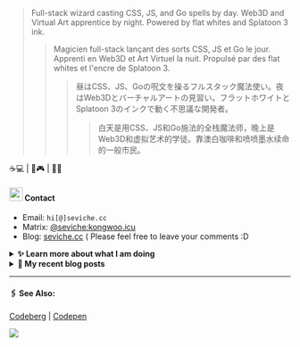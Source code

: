> Full-stack wizard casting CSS, JS, and Go spells by day. Web3D and Virtual Art apprentice by night. Powered by flat whites and Splatoon 3 ink.
>> Magicien full-stack lançant des sorts CSS, JS et Go le jour. Apprenti en Web3D et Art Virtuel la nuit. Propulsé par des flat whites et l'encre de Splatoon 3.
>>> 昼はCSS、JS、Goの呪文を操るフルスタック魔法使い。夜はWeb3Dとバーチャルアートの見習い。フラットホワイトとSplatoon 3のインクで動く不思議な開発者。
>>>> 白天是用CSS、JS和Go施法的全栈魔法师，晚上是Web3D和虚拟艺术的学徒。靠澳白咖啡和喷喷墨水续命的一般市民。

☕💻 | 🦑🎮 | 🎨🌐


####  <img src="https://cdn.discordapp.com/emojis/491270848032800768.png?size=128" style="width:24px;"> Contact  

- Email: `hi[@]seviche.cc`
- Matrix: [@seviche:kongwoo.icu](https://matrix.to/#/@seviche:kongwoo.icu)
- Blog: [seviche.cc](https://seviche.cc) 
  ( Please feel free to leave your comments :D 


<details>
  <summary><b> ✨ Learn more about what I am doing</b>
  </summary>


  
#### 👷 What I'm currently working on

- [Sevichecc/raycast-mastodon-extension](https://github.com/Sevichecc/raycast-mastodon-extension) - Raycast Extension for Mastodon (3 days ago)
- [Sevichecc/meow-one-page-resume](https://github.com/Sevichecc/meow-one-page-resume) - A cat-powered one-page resume template 🐱 (4 days ago)
- [Sevichecc/fish-french-greeting](https://github.com/Sevichecc/fish-french-greeting) - Greets user with French word of the day from Transparent Language API and random kaomoji. (5 days ago)
- [Sevichecc/Hugo-theme-bear](https://github.com/Sevichecc/Hugo-theme-bear) -  (1 week ago)
- [Sevichecc/games101](https://github.com/Sevichecc/games101) -  (3 weeks ago)
  <br>
#### 🌱 My latest projects

- [Sevichecc/fish-french-greeting](https://github.com/Sevichecc/fish-french-greeting) - Greets user with French word of the day from Transparent Language API and random kaomoji.
- [Sevichecc/meow-one-page-resume](https://github.com/Sevichecc/meow-one-page-resume) - A cat-powered one-page resume template 🐱
- [Sevichecc/miniflux-js](https://github.com/Sevichecc/miniflux-js) - 
- [Sevichecc/games101](https://github.com/Sevichecc/games101) - 
- [Sevichecc/my-query](https://github.com/Sevichecc/my-query) - 
  

#### 🔨 My recent Pull Requests


- [Create pull.yml](https://github.com/zeitdose/zeitdose/pull/1) on [zeitdose/zeitdose](https://github.com/zeitdose/zeitdose) (8 months ago)
- [Update zh-CN&#39;s translation #529](https://github.com/evroon/bracket/pull/532) on [evroon/bracket](https://github.com/evroon/bracket) (9 months ago)
- [Fix typo](https://github.com/primefaces/primevue/pull/5029) on [primefaces/primevue](https://github.com/primefaces/primevue) (10 months ago)
- [Update mastodon extension](https://github.com/raycast/extensions/pull/9936) on [raycast/extensions](https://github.com/raycast/extensions) (11 months ago)
- [Add i18n support and  translation for zh-CN](https://github.com/evroon/bracket/pull/394) on [evroon/bracket](https://github.com/evroon/bracket) (11 months ago)


#### 🔭 Latest releases I've contributed to


- [primefaces/primevue](https://github.com/primefaces/primevue) ([4.2.3](https://github.com/primefaces/primevue/releases/tag/4.2.3), 3 days ago) - Next Generation Vue UI Component Library
- [evroon/bracket](https://github.com/evroon/bracket) ([v2.0.2](https://github.com/evroon/bracket/releases/tag/v2.0.2), 1 week ago) - Selfhosted tournament system
- [runyutech/mofang-rcs](https://github.com/runyutech/mofang-rcs) ([v2.4.6](https://github.com/runyutech/mofang-rcs/releases/tag/v2.4.6), 2 months ago) - 
- [Sevichecc/miniflux-injector](https://github.com/Sevichecc/miniflux-injector) ([v2.3.3](https://github.com/Sevichecc/miniflux-injector/releases/tag/v2.3.3), 1 year ago) - Injects Miniflux search results into search engine pages such as  Google, DuckDuckGo, SearXNG and Brave Search.

</details>


<details>
  <summary><b> 📜 My recent blog posts</b></summary>
  <br/>


- [Git使用随记](https://seviche.cc/2024-10-28-git) (4 weeks ago)
- [为Obsidian添加仿真荧光笔高亮样式](https://seviche.cc/2024-10-14-obsidian-highlight) (1 month ago)
- [使用 Obsidian 三年之后的设置 （外观篇）](https://seviche.cc/2024-09-14-obsidian-apperance) (2 months ago)
- [我在看什么 · 2023年9月~2024年2月](https://seviche.cc/2024-02-23-reading) (9 months ago)
- [2023 - 命题作文](https://seviche.cc/2024-01-20-2023) (10 months ago)
</details>


---

####  🖇️ See Also:
[Codeberg](https://codeberg.org/Sevichecc) | [Codepen](https://codepen.io/sevichee)

![](https://usc1.contabostorage.com/cc0b816231a841b1b0232d5ef0c6deb1:image/2024/10/c7426042aedbd9c96f12f1c2a0b51ed4.PNG)
